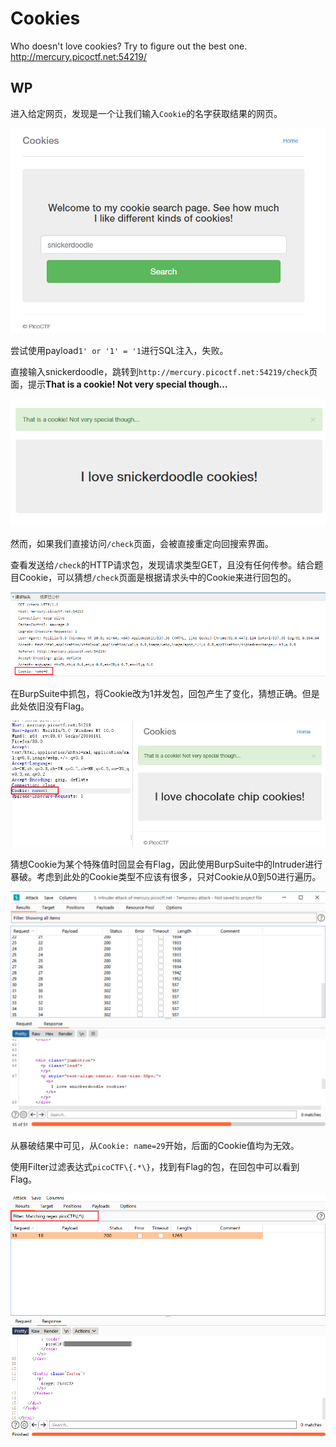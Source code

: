 # Cookies

Who doesn't love cookies? Try to figure out the best one. http://mercury.picoctf.net:54219/

## WP

进入给定网页，发现是一个让我们输入`Cookie`的名字获取结果的网页。

![image-20210706175325779](Cookies.assets/image-20210706175325779.png)

尝试使用payload`1' or '1' = '1`进行SQL注入，失败。

直接输入snickerdoodle，跳转到`http://mercury.picoctf.net:54219/check`页面，提示**That is a cookie! Not very special though...**

![image-20210706175447358](Cookies.assets/image-20210706175447358.png)

然而，如果我们直接访问`/check`页面，会被直接重定向回搜索界面。

查看发送给`/check`的HTTP请求包，发现请求类型GET，且没有任何传参。结合题目Cookie，可以猜想`/check`页面是根据请求头中的Cookie来进行回包的。

![image-20210706175706723](Cookies.assets/image-20210706175706723.png)

在BurpSuite中抓包，将Cookie改为1并发包，回包产生了变化，猜想正确。但是此处依旧没有Flag。

![image-20210706180133148](Cookies.assets/image-20210706180133148.png)

猜想Cookie为某个特殊值时回显会有Flag，因此使用BurpSuite中的Intruder进行暴破。考虑到此处的Cookie类型不应该有很多，只对Cookie从0到50进行遍历。

![image-20210725192056517](Cookies.assets/image-20210725192056517.png)

从暴破结果中可见，从`Cookie: name=29`开始，后面的Cookie值均为无效。

使用Filter过滤表达式`picoCTF\{.*\}`，找到有Flag的包，在回包中可以看到Flag。

![image-20210706180655714](Cookies.assets/image-20210706180655714.png)


